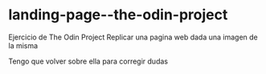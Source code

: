 # landing-page--the-odin-project
Ejercicio de The Odin Project
Replicar una pagina web dada una imagen de la misma

Tengo que volver sobre ella para corregir dudas
